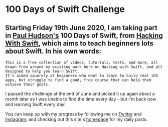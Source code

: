 # 100 Days of Swift Challenge
## Starting Friday 19th June 2020, I am taking part in [Paul Hudson's](https://twitter.com/twostraws) 100 Days of Swift, from [Hacking With Swift](https://hackingwithswift.com), which aims to teach beginners lots about Swift. In his own words:

```
This is a free collection of videos, tutorials, tests, and more, all drawn from around my existing work here on Hacking with Swift, and all designed to help you learn Swift.
It’s aimed squarely at beginners who want to learn to build real iOS apps, but struggle to find a good, free course that can help them achieve their goals.
```

I paused the challenge at the end of June and picked it up again about a month later as I was unable to find the time every day - but I'm back now and learning Swift every day!

You can keep up with my progress by following me on [Twitter](https://twitter.com/thisisnoahevans) and [Instagram](https://instagram.com/noahthedev), and checking out this site's [homepage](https://noahthedev.xyz) for my daily posts.

